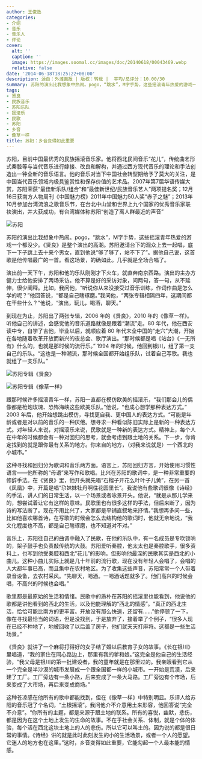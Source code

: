 ```yaml
---
author: 王俊逸
categories:
- 介绍
- 音乐
- 音乐人
- 评论
cover:
  alt: ''
  caption: ''
  image: https://images.soomal.cc/images/doc/20140618/00043469.webp
  relative: false
date: '2014-06-18T18:25:22+08:00'
description: 源自：外滩画报 | 版权：转载 |  平均/总评分：10.00/30
summary: 苏阳的演出比我想象中热闹。pogo，“跳水”，M字手势，这些摇滚青年热爱的游戏一个都没少。《贤良》是整个演出的高潮。苏阳邀请台下的观众上去一起唱，底下一下子跳上去十来个男女，直到他说“够了够了，站不下了”。据他自己说，这首歌是他传唱最广的一首。看这场景，的确如此。几乎就是全场合唱了……
tags:
- 贤良
- 民族音乐
- 苏阳乐队
- 摇滚乐
- 民歌
- 苏阳
- 乡音
- 像草一样
title: 苏阳：乡音变得如此重要
---
```


苏阳，目前中国最优秀的民族摇滚音乐家。他将西北民间音乐“花儿”，传统曲艺形式秦腔等与当代音乐进行嫁接、改良和解构，并通过西方现代音乐的理论和手法创造出一钟全新的音乐语言。他的音乐对当下中国社会转型期给予了莫大的关注，是中国当代音乐领域内极具鉴赏性和保存价值的艺术品。2007年第7届华语传媒大赏，苏阳荣获“最佳新乐队/组合”和“最佳新世纪/民族音乐艺人”两项提名奖；12月16日获南方人物周刊《中国魅力榜》2011年中国魅力50人奖“赤子之魅”；2013年10月参加台湾流浪之歌音乐节，在台北中山堂和世界上九个国家的优秀音乐家联袂演出，并大获成功，有台湾媒体称苏阳“创造了离人群最近的声音”



![苏阳](https://images.soomal.cc/images/doc/20140618/00043469.webp)





苏阳的演出比我想象中热闹。pogo，“跳水”，M字手势，这些摇滚青年热爱的游戏一个都没少。《贤良》是整个演出的高潮。苏阳邀请台下的观众上去一起唱，底下一下子跳上去十来个男女，直到他说“够了够了，站不下了”。据他自己说，这首歌是他传唱最广的一首。看这场景，的确如此。几乎就是全场合唱了。

演出前一天下午，苏阳和他的乐队刚刚才下火车，就直奔南京西路。演出的主办方健力士给他安排了两场采访。他不算是好的采访对象，问两句，答一句，从不延伸，很少阐释。比如，我问他，“听说你从来没接受过音乐训练，作词作曲是怎么学的呢？”他回答说，“都是自己瞎琢磨。”我问他，“两张专辑相隔四年，这期间都在干些什么？”他说，“演出，玩儿，喝酒，聊天。”

到现在为止，苏阳出了两张专辑，2006 年的《贤良》，2010 年的《像草一样》。听他自己的讲述，会感觉他的音乐道路就像是跟着“潮流”走。80 年代，他在西安读中专，自学了吉他，毕业以后，就顺应着 80 年代末全中国的“走穴”大潮，开始在各地随着改革开放而新兴的夜总会、歌厅演出。“那时候都是唱《站台》《一无所有》什么的，也就是那时候的流行乐。” 1994 年的时候，他回到银川，组了第一支自己的乐队。“这也是一种潮流，那时候全国都开始组乐队，试着自己写歌。我也就组了一支乐队。”

![苏阳专辑《贤良》](https://images.soomal.cc/images/doc/20140618/00043467.webp)




![苏阳专辑《像草一样》](https://images.soomal.cc/images/doc/20140618/00043468_01.webp)





跟那时候许多摇滚青年一样，苏阳一直都在模仿欧美的摇滚乐，“我们那会儿的偶像都是枪炮玫瑰、恐怖海峡这些欧美乐队。”他说，“也成心想学那种表达方式。” 2003 年后，他开始想跳出模仿，寻找更自我、更中国人的表达方式。“可能是年龄或者是对以前的音乐的一种厌倦。想寻求一种看似陈旧实际上是新的一种表达方式。对年轻人来说，对摇滚乐来说，民歌就是一种新的表达方式。精神上，每个人在中年的时候都会有一种对回归的思考，就会考虑到跟土地的关系。下一步，你肯定找到的就是跟你最有关系的地方。你来自的地方，（对我来说就是）一个西北的小城市。”

这种寻找和回归分为歌词和音乐两方面。语言上，苏阳回归方言，开始使用习惯性语言――他所称的“母语”来写作和歌唱。比兴在苏阳的歌词中，是一种非常重要的修辞手法。在《贤良》里，他开头就先唱“石榴子开花么叶叶子儿黄”，在另一首《凤凰》中，开篇是唱“尕妹妹牡丹啊往花园里长”。我说他有些歌词很像《诗经》的手法，讲人们的日常生活，以一个场景或者咏景开头。他说，“就是从那儿学来的，想尝试着让它有这样的意味。民歌里也有很多这样的手法，但后来断了，因为诗的写法断了。现在不用比兴了，大家都是平铺直叙地来抒情。”我想再多问一些，比如他喜欢哪首诗，在写歌的时候会怎么去结构他的歌词时，他就无奈地说，“我文化程度也不高，都是自己瞎琢磨，也不知道对不对。”

音乐上，苏阳往自己的曲调中融入了民歌，在他的乐队中，有一名成员是专吹锁呐的，架子鼓手也负责敲传统的大鼓。苏阳爱听秦腔，他太太也是秦腔歌手，很多资料上，也写到他受秦腔和西北“花儿”的影响。但影响他最深的民歌其实是西北的小曲儿。这种小曲儿实际上就是几十年前的流行歌，现在没有年轻人会唱了，会唱的人大都年事已高，而且集中在农村地区。为了收集这些声音，苏阳常常一个人带着录音设备，去农村采风。“先聊天，喝酒。一喝酒话题就多了。他们高兴的时候会唱，不高兴的时候也会唱。”

歌里都是最原始的生活和情绪。民歌中的质朴在苏阳的摇滚里也能看到，他说他的歌都是讲他看到的西北的生活，以及他能理解的“西北的情感”。“真正的西北生活，恰恰可能比南方的更丰富。开放没有那么快速，还留有……”他停顿了一下，像在寻找最恰当的词语，但是没找到，于是放弃了，接着举了个例子，“很多人现在已经不种地了，地被回收了以后盖了房子，他们就天天打麻将。这都是一些生活场景。”

《贤良》就讲了一个麻将打得好的女子结了婚以后教育子女的故事。《长在银川》里唱道，“我的家住在同心路边上，那里有我的爹和娘。”这完全是他自己的生活经验，“我父母是银川的第一批建设者，我的童年就是在那里过的。我亲眼看到它从一个完全是半沙漠的城市发展成一个跟全国都一样的小城市。一开始是荒漠，后来建了工厂。工厂旁边有一条小路，后来变成了一条大马路。工厂旁边有个市场，后来变成了大市场，再后来变成商场。”

这种苍凉感在他所有的歌中都能找到，但在《像草一样》中特别明显。乐评人给苏阳的音乐冠了个名词，“土根摇滚”。我问他介不介意用土来形容，他回答说“完全不介意”。“你所有的主题，都是来源于跟土地的联系。所有的喜悦，幽默，悲伤，都是因为在这个土地上发生的生命的故事。不在乎社会关系、体制，就是个体的体验，每个活在西北这块土地上的人的悲伤。所以它可以叫土的。因为说的都是很日常的事情。《诗经》讲的就是此时此刻发生的小的生活场景，或者一个人的愿望。它迷人的地方也在这里。”这时，乡音变得如此重要，它能勾起一个人最本能的情感。